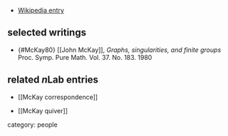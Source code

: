 

* [Wikipedia entry](https://en.wikipedia.org/wiki/John_McKay_%28mathematician%29)

## selected writings

* {#McKay80} [[John McKay]], _Graphs, singularities, and finite groups_ Proc. Symp. Pure Math. Vol. 37. No. 183. 1980


## related $n$Lab entries

* [[McKay correspondence]]

* [[McKay quiver]]

category: people
